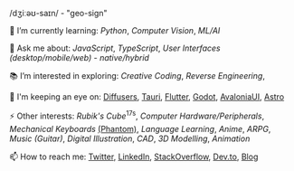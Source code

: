 /dʒiːəʊ-saɪn/ - "geo-sign"

🌱 I’m currently learning: _Python_, _Computer Vision_, _ML/AI_

💬 Ask me about: _JavaScript_, _TypeScript_, _User Interfaces_ _(desktop/mobile/web)_ -  _native/hybrid_

📚 I’m interested in exploring: _Creative Coding_, _Reverse Engineering_, 

👀 I'm keeping an eye on: [Diffusers](https://github.com/huggingface/diffusers), [Tauri](https://github.com/tauri-apps/tauri), [Flutter](https://github.com/flutter/flutter), [Godot](https://github.com/godotengine/godot), [AvaloniaUI](https://avaloniaui.net/), [Astro](https://astro.build/)

⚡ Other interests: _Rubik's Cube_<sup>17s</sup>, _Computer Hardware/Peripherals_, _Mechanical Keyboards_ [(Phantom)](https://github.com/geocine/phantom), _Language Learning_, _Anime_, _ARPG_, _Music (Guitar)_, _Digital Illustration_, _CAD_, _3D Modelling_, _Animation_

📫 How to reach me: [Twitter](https://twitter.com/aivandroid), [LinkedIn](https://www.linkedin.com/in/aivan/), [StackOverflow](https://stackoverflow.com/users/372935/aivan-monceller), [Dev.to](https://dev.to/geocine), [Blog](https://aivan.io)
